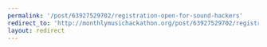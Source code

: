 ```yaml
---
permalink: '/post/63927529702/registration-open-for-sound-hackers'
redirect_to: 'http://monthlymusichackathon.org/post/63927529702/registration-open-for-sound-hackers'
layout: redirect
---
```

